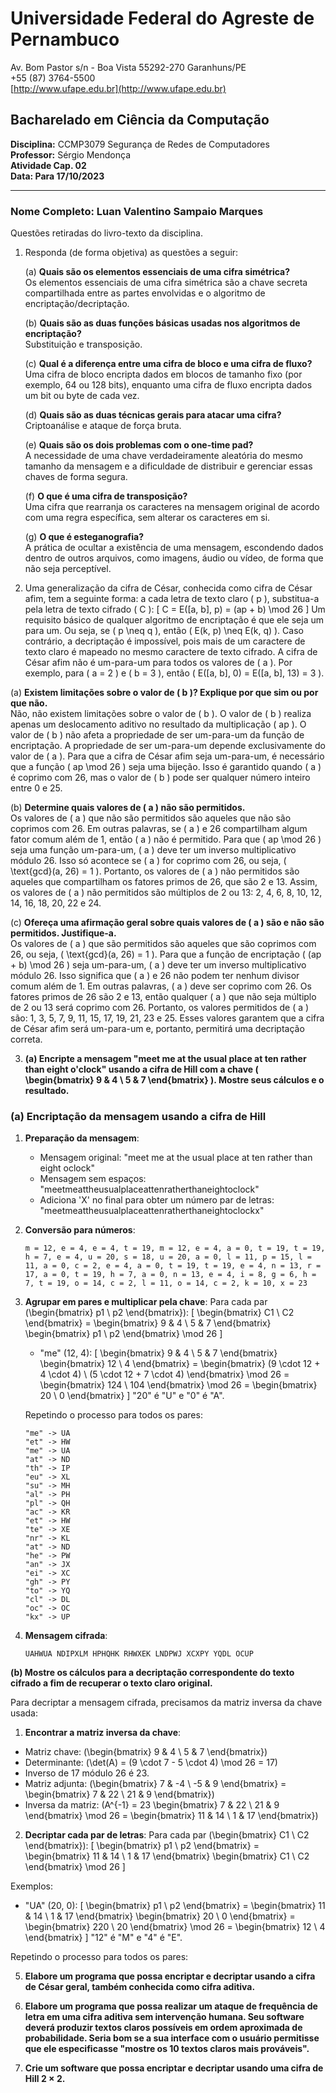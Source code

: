 # Universidade Federal do Agreste de Pernambuco

Av. Bom Pastor s/n - Boa Vista
55292-270 Garanhuns/PE  
+55 (87) 3764-5500  
[http://www.ufape.edu.br](http://www.ufape.edu.br)  

## Bacharelado em Ciência da Computação

**Disciplina:** CCMP3079 Segurança de Redes de Computadores  
**Professor:** Sérgio Mendonça    
**Atividade Cap. 02**  
**Data: Para 17/10/2023**

---

### Nome Completo: Luan Valentino Sampaio Marques

Questões retiradas do livro-texto da disciplina.

1. Responda (de forma objetiva) as questões a seguir:

   (a) **Quais são os elementos essenciais de uma cifra simétrica?**  
   Os elementos essenciais de uma cifra simétrica são a chave secreta compartilhada entre as partes envolvidas e o algoritmo de encriptação/decriptação.

   (b) **Quais são as duas funções básicas usadas nos algoritmos de encriptação?**  
   Substituição e transposição.

   (c) **Qual é a diferença entre uma cifra de bloco e uma cifra de fluxo?**  
   Uma cifra de bloco encripta dados em blocos de tamanho fixo (por exemplo, 64 ou 128 bits), enquanto uma cifra de fluxo encripta dados um bit ou byte de cada vez.

   (d) **Quais são as duas técnicas gerais para atacar uma cifra?**  
   Criptoanálise e ataque de força bruta.

   (e) **Quais são os dois problemas com o one-time pad?**  
   A necessidade de uma chave verdadeiramente aleatória do mesmo tamanho da mensagem e a dificuldade de distribuir e gerenciar essas chaves de forma segura.

   (f) **O que é uma cifra de transposição?**  
   Uma cifra que rearranja os caracteres na mensagem original de acordo com uma regra específica, sem alterar os caracteres em si.

   (g) **O que é esteganografia?**  
   A prática de ocultar a existência de uma mensagem, escondendo dados dentro de outros arquivos, como imagens, áudio ou vídeo, de forma que não seja perceptível.

2. Uma generalização da cifra de César, conhecida como cifra de César afim, tem a seguinte forma: a cada letra de texto claro \( p \), substitua-a pela letra de texto cifrado \( C \):
\[ C = E([a, b], p) = (ap + b) \mod 26 \]
Um requisito básico de qualquer algoritmo de encriptação é que ele seja um para um. Ou seja, se \( p \neq q \), então \( E(k, p) \neq E(k, q) \). Caso contrário, a decriptação é impossível, pois mais de um caractere de texto claro é mapeado no mesmo caractere de texto cifrado. A cifra de César afim não é um-para-um para todos os valores de \( a \). Por exemplo, para \( a = 2 \) e \( b = 3 \), então \( E([a, b], 0) = E([a, b], 13) = 3 \).

(a) **Existem limitações sobre o valor de \( b \)? Explique por que sim ou por que não.**  
Não, não existem limitações sobre o valor de \( b \). O valor de \( b \) realiza apenas um deslocamento aditivo no resultado da multiplicação \( ap \). O valor de \( b \) não afeta a propriedade de ser um-para-um da função de encriptação. A propriedade de ser um-para-um depende exclusivamente do valor de \( a \). Para que a cifra de César afim seja um-para-um, é necessário que a função \( ap \mod 26 \) seja uma bijeção. Isso é garantido quando \( a \) é coprimo com 26, mas o valor de \( b \) pode ser qualquer número inteiro entre 0 e 25.

(b) **Determine quais valores de \( a \) não são permitidos.**  
Os valores de \( a \) que não são permitidos são aqueles que não são coprimos com 26. Em outras palavras, se \( a \) e 26 compartilham algum fator comum além de 1, então \( a \) não é permitido. Para que \( ap \mod 26 \) seja uma função um-para-um, \( a \) deve ter um inverso multiplicativo módulo 26. Isso só acontece se \( a \) for coprimo com 26, ou seja, \( \text{gcd}(a, 26) = 1 \). Portanto, os valores de \( a \) não permitidos são aqueles que compartilham os fatores primos de 26, que são 2 e 13. Assim, os valores de \( a \) não permitidos são múltiplos de 2 ou 13: 2, 4, 6, 8, 10, 12, 14, 16, 18, 20, 22 e 24.

(c) **Ofereça uma afirmação geral sobre quais valores de \( a \) são e não são permitidos. Justifique-a.**  
Os valores de \( a \) que são permitidos são aqueles que são coprimos com 26, ou seja, \( \text{gcd}(a, 26) = 1 \). Para que a função de encriptação \( (ap + b) \mod 26 \) seja um-para-um, \( a \) deve ter um inverso multiplicativo módulo 26. Isso significa que \( a \) e 26 não podem ter nenhum divisor comum além de 1. Em outras palavras, \( a \) deve ser coprimo com 26. Os fatores primos de 26 são 2 e 13, então qualquer \( a \) que não seja múltiplo de 2 ou 13 será coprimo com 26. Portanto, os valores permitidos de \( a \) são: 1, 3, 5, 7, 9, 11, 15, 17, 19, 21, 23 e 25. Esses valores garantem que a cifra de César afim será um-para-um e, portanto, permitirá uma decriptação correta.

3. **(a) Encripte a mensagem "meet me at the usual place at ten rather than eight o'clock" usando a cifra de Hill com a chave \( \begin{bmatrix} 9 & 4 \\ 5 & 7 \end{bmatrix} \). Mostre seus cálculos e o resultado.**

### (a) Encriptação da mensagem usando a cifra de Hill

1. **Preparação da mensagem**:
   - Mensagem original: "meet me at the usual place at ten rather than eight oclock"
   - Mensagem sem espaços: "meetmeattheusualplaceattenratherthaneightoclock"
   - Adiciona 'X' no final para obter um número par de letras: "meetmeattheusualplaceattenratherthaneightoclockx"

2. **Conversão para números**:
   ```
   m = 12, e = 4, e = 4, t = 19, m = 12, e = 4, a = 0, t = 19, t = 19, h = 7, e = 4, u = 20, s = 18, u = 20, a = 0, l = 11, p = 15, l = 11, a = 0, c = 2, e = 4, a = 0, t = 19, t = 19, e = 4, n = 13, r = 17, a = 0, t = 19, h = 7, a = 0, n = 13, e = 4, i = 8, g = 6, h = 7, t = 19, o = 14, c = 2, l = 11, o = 14, c = 2, k = 10, x = 23
   ```

3. **Agrupar em pares e multiplicar pela chave**:
   Para cada par \(\begin{bmatrix} p1 \\ p2 \end{bmatrix}\):
   \[
   \begin{bmatrix} C1 \\ C2 \end{bmatrix} = \begin{bmatrix} 9 & 4 \\ 5 & 7 \end{bmatrix} \begin{bmatrix} p1 \\ p2 \end{bmatrix} \mod 26
   \]

   - "me" (12, 4):
     \[
     \begin{bmatrix} 9 & 4 \\ 5 & 7 \end{bmatrix} \begin{bmatrix} 12 \\ 4 \end{bmatrix} = \begin{bmatrix} (9 \cdot 12 + 4 \cdot 4) \\ (5 \cdot 12 + 7 \cdot 4) \end{bmatrix} \mod 26 = \begin{bmatrix} 124 \\ 104 \end{bmatrix} \mod 26 = \begin{bmatrix} 20 \\ 0 \end{bmatrix}
     \]
     "20" é "U" e "0" é "A".

   Repetindo o processo para todos os pares:
   ```
   "me" -> UA
   "et" -> HW
   "me" -> UA
   "at" -> ND
   "th" -> IP
   "eu" -> XL
   "su" -> MH
   "al" -> PH
   "pl" -> QH
   "ac" -> KR
   "et" -> HW
   "te" -> XE
   "nr" -> KL
   "at" -> ND
   "he" -> PW
   "an" -> JX
   "ei" -> XC
   "gh" -> PY
   "to" -> YQ
   "cl" -> DL
   "oc" -> OC
   "kx" -> UP
   ```

4. **Mensagem cifrada**:
   ```
   UAHWUA NDIPXLM HPHQHK RHWXEK LNDPWJ XCXPY YQDL OCUP
   ```

**(b) Mostre os cálculos para a decriptação correspondente do texto cifrado a fim de recuperar o texto claro original.**

Para decriptar a mensagem cifrada, precisamos da matriz inversa da chave usada:

1. **Encontrar a matriz inversa da chave**:
- Matriz chave: \(\begin{bmatrix} 9 & 4 \\ 5 & 7 \end{bmatrix}\)
- Determinante: \(\det(A) = (9 \cdot 7 - 5 \cdot 4) \mod 26 = 17\)
- Inverso de 17 módulo 26 é 23.
- Matriz adjunta: \(\begin{bmatrix} 7 & -4 \\ -5 & 9 \end{bmatrix} = \begin{bmatrix} 7 & 22 \\ 21 & 9 \end{bmatrix}\)
- Inversa da matriz: \(A^{-1} = 23 \begin{bmatrix} 7 & 22 \\ 21 & 9 \end{bmatrix} \mod 26 = \begin{bmatrix} 11 & 14 \\ 1 & 17 \end{bmatrix}\)

2. **Decriptar cada par de letras**:
Para cada par \(\begin{bmatrix} C1 \\ C2 \end{bmatrix}\):
\[
\begin{bmatrix} p1 \\ p2 \end{bmatrix} = \begin{bmatrix} 11 & 14 \\ 1 & 17 \end{bmatrix} \begin{bmatrix} C1 \\ C2 \end{bmatrix} \mod 26
\]

Exemplos:
- "UA" (20, 0):
  \[
  \begin{bmatrix} p1 \\ p2 \end{bmatrix} = \begin{bmatrix} 11 & 14 \\ 1 & 17 \end{bmatrix} \begin{bmatrix} 20 \\ 0 \end{bmatrix} = \begin{bmatrix} 220 \\ 20 \end{bmatrix} \mod 26 = \begin{bmatrix} 12 \\ 4 \end{bmatrix}
  \]
  "12" é "M" e "4" é "E".

Repetindo o processo para todos os pares:





5. **Elabore um programa que possa encriptar e decriptar usando a cifra de César geral, também conhecida como cifra aditiva.**

6. **Elabore um programa que possa realizar um ataque de frequência de letra em uma cifra aditiva sem intervenção humana. Seu software deverá produzir textos claros possíveis em ordem aproximada de probabilidade. Seria bom se a sua interface com o usuário permitisse que ele especificasse "mostre os 10 textos claros mais prováveis".**

7. **Crie um software que possa encriptar e decriptar usando uma cifra de Hill 2 × 2.**
